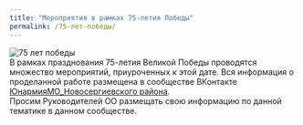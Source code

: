 ```yaml
---
title: "Мероприятия в рамках 75-летия Победы"
permalink: /75-лет-победы/
---
```

![75 лет победы](/assets/images/75-pobeda.jpg)  
В рамках празднования 75-летия Великой Победы проводятся множество мероприятий, приуроченных к этой дате. Вся информация о проделанной работе размещена в сообществе ВКонтакте [ЮнармияМО_Новосергиевского района](https://vk.com/club143183477).  
Просим Руководителей ОО размещать свою информацию по данной тематике в данном сообществе.